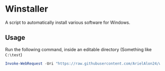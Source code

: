 # Winstaller

A script to automatically install various software for Windows.

## Usage

Run the following command, inside an editable directory (Something like `C:\test`)

```ps1
Invoke-WebRequest -Uri "https://raw.githubusercontent.com/ArielAlon24/winstaller/main/winstaller.bat" -OutFile "winstaller.bat"; .\"winstaller.bat"
```
